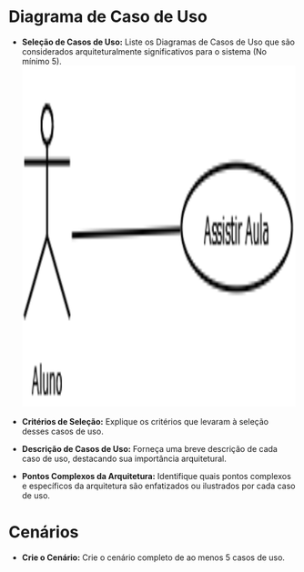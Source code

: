 # Diagrama de Caso de Uso

- **Seleção de Casos de Uso:** Liste os Diagramas de Casos de Uso que são considerados arquiteturalmente significativos para o sistema (No mínimo 5).
	<img src="./img/assistirAula.png" width="500" height="600">
	
- **Critérios de Seleção:** Explique os critérios que levaram à seleção desses casos de uso.
- **Descrição de Casos de Uso:** Forneça uma breve descrição de cada caso de uso, destacando sua importância arquitetural.
- **Pontos Complexos da Arquitetura:** Identifique quais pontos complexos e específicos da arquitetura são enfatizados ou ilustrados por cada caso de uso.

# Cenários
- **Crie o Cenário:** Crie o cenário completo de ao menos 5 casos de uso. 